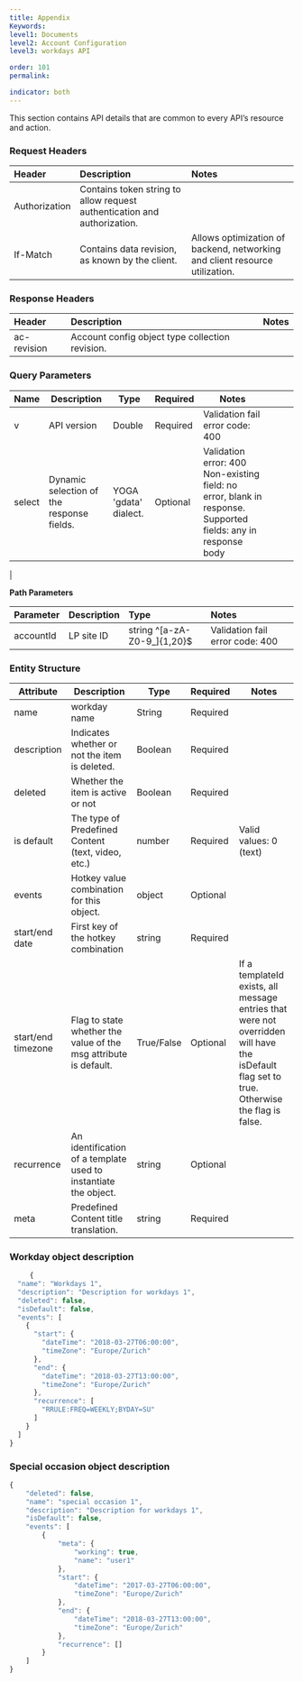 ```yaml
---
title: Appendix
Keywords:
level1: Documents
level2: Account Configuration
level3: workdays API

order: 101
permalink: 

indicator: both
---
```


This section contains API details that are common to every API’s resource and action.

### Request Headers

 |Header | Description | Notes| 
 |:------- | :-------------- | :--- |
 |Authorization | Contains token string to allow request authentication and authorization.  |
| If-Match | Contains data revision, as known by the client. | Allows optimization of backend, networking and client resource utilization. |

### Response Headers

 |Header | Description | Notes| 
 |:-------  | :----- | :--- |
 |ac-revision | Account config object type collection revision. 
 
### Query Parameters

| Name            | Description                                               | Type                                           | Required | Notes                                                                                                                                         |                                                                                                |                                                                  |                                                                |
|-----------------|-----------------------------------------------------------|------------------------------------------------|----------|-----------------------------------------------------------------------------------------------------------------------------------------------|------------------------------------------------------------------------------------------------|------------------------------------------------------------------|----------------------------------------------------------------|
| v               | API version                                               | Double                                         | Required | Validation fail error code: 400                                                                                                               |                                                                                                |                                                                  |                                                                |
| select          | Dynamic selection of the response fields.                 | YOGA 'gdata' dialect.                          | Optional | Validation error: 400 Non-existing field: no error, blank in response. Supported fields: any in response body                                 |                                                                                                |                                                                  |                                                                |
| 

**Path Parameters**

 |Parameter | Description|  Type  |Notes |
 |:----------|  :-------------- | :-------------- | :--- |
 |accountId|  LP site ID | string ^[a-zA-Z0-9_]{1,20}$ | Validation fail error code: 400 
 
### Entity Structure

| Attribute          | Description                                                      | Type                   | Required | Notes                                                                                                                                       |
|--------------------|------------------------------------------------------------------|------------------------|----------|---------------------------------------------------------------------------------------------------------------------------------------------|
| name                 | workday name                           | String            | Required |                                                                                                                                             |
| description       | Indicates whether or not the item is deleted.                    | Boolean                | Required |                                                                                                                                             |
| deleted            | Whether the item is active or not                                | Boolean                | Required |                                                                                                                                             |
| is default  | The type of Predefined Content (text, video, etc.)               | number                 | Required | Valid values: 0 (text)                                                                                                                      |
| events             | Hotkey value combination for this object.                        | object                 | Optional |                                                                                                                                             |
| start/end date      | First key of the hotkey combination                              | string                 | Required |                                                                                                                                             |
| start/end timezone   | Flag to state whether the value of the msg attribute is default. | True/False             | Optional | If a templateId exists, all message entries that were not overridden will have the isDefault flag set to true. Otherwise the flag is false. |
| recurrence         | An identification of a template used to instantiate the object.  | string                 | Optional |                                                                                                                                             |
| meta              | Predefined Content title translation.                            | string                 | Required |                                                                                                                                 

### Workday object description
```javascript
     {
  "name": "Workdays 1",
  "description": "Description for workdays 1",
  "deleted": false,
  "isDefault": false,
  "events": [
    {
      "start": {
        "dateTime": "2018-03-27T06:00:00",
        "timeZone": "Europe/Zurich"
      },
      "end": {
        "dateTime": "2018-03-27T13:00:00",
        "timeZone": "Europe/Zurich"
      },
      "recurrence": [
        "RRULE:FREQ=WEEKLY;BYDAY=SU"
      ]
    }
  ]
}
```

### Special occasion object description
```javascript
{
    "deleted": false,
    "name": "special occasion 1",
    "description": "Description for workdays 1",
    "isDefault": false,
    "events": [
        {
            "meta": {
                "working": true,
                "name": "user1"
            },
            "start": {
                "dateTime": "2017-03-27T06:00:00",
                "timeZone": "Europe/Zurich"
            },
            "end": {
                "dateTime": "2018-03-27T13:00:00",
                "timeZone": "Europe/Zurich"
            },
            "recurrence": []
        }
    ]
}
```
